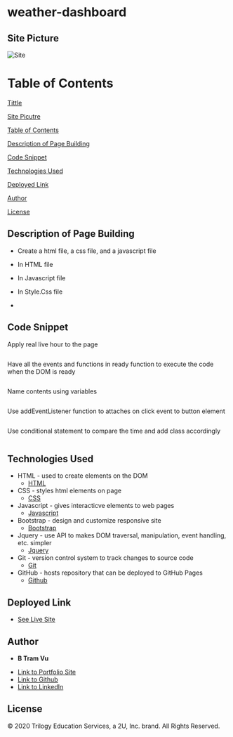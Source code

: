 # weather-dashboard

## Site Picture
![Site]()

# Table of Contents 
[Tittle](#weather-dashboard)

[Site Picutre](#Site-picture)

[Table of Contents](#Table-of-Content)

[Description of Page Building ](#Description-of-Page-Building)

[Code Snippet](#Code-Snippet)

[Technologies Used](#Technologies-Used)

[Deployed Link](#Deployed-Link)

[Author](#Author)

[License](#License)


## Description of Page Building 
* Create a html file, a css file, and a javascript file
  
* In HTML file 
  <ul>
  
  </ul>
    
* In Javascript file 
  <ul>
  
  </ul>
* In Style.Css file 
* <ul>
  
  </ul>
## Code Snippet
Apply real live hour to the page 
```javascript


```

Have all the events and functions in ready function to execute the code when the DOM is ready 
```javascript


```
Name contents using variables 
```javascript

```
Use addEventListener function to attaches on click event to button element
```javascript 

  ```
  Use conditional statement to compare the time and add class accordingly 
  ```javascript 
  
  ```

## Technologies Used
- HTML - used to create elements on the DOM
  * [HTML](https://developer.mozilla.org/en-US/docs/Web/HTML)
- CSS - styles html elements on page
  * [CSS](https://developer.mozilla.org/en-US/docs/Web/CSS)
- Javascript - gives interacticve elements to web pages
  * [Javascript](https://developer.mozilla.org/en-US/docs/Web/JavaScript)
- Bootstrap - design and customize responsive site
  * [Bootstrap](https://getbootstrap.com/)
- Jquery - use API to makes DOM traversal, manipulation, event handling, etc. simpler
  * [Jquery](https://jquery.com/)
- Git - version control system to track changes to source code
  * [Git](https://git-scm.com/)
- GitHub - hosts repository that can be deployed to GitHub Pages
  * [Github](https://github.com/)


## Deployed Link

* [See Live Site]()


## Author

* **B Tram Vu** 

- [Link to Portfolio Site](https://github.com/vubao2303)
- [Link to Github]()
- [Link to LinkedIn](https://www.linkedin.com/in/tram-vu-866250121/)

## License

© 2020 Trilogy Education Services, a 2U, Inc. brand. All Rights Reserved.


